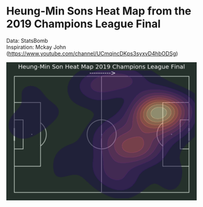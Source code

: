 # Heung-Min Sons Heat Map from the 2019 Champions League Final

Data: StatsBomb  
Inspiration: Mckay John (https://www.youtube.com/channel/UCmqincDKps3syxvD4hbODSg)

![](https://github.com/cooperh01/Heung-MinSon_HeatMap/blob/main/Screenshot%202021-02-11%20at%2017.50.42.png)
